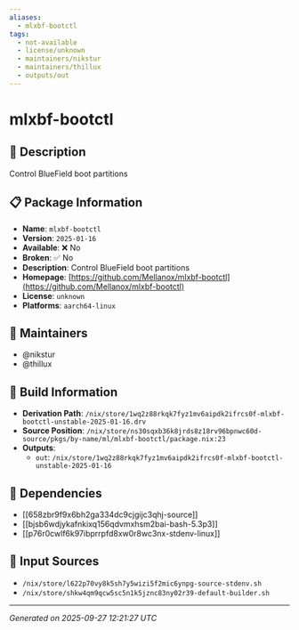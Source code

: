 ```yaml
---
aliases:
  - mlxbf-bootctl
tags:
  - not-available
  - license/unknown
  - maintainers/nikstur
  - maintainers/thillux
  - outputs/out
---
```


# mlxbf-bootctl

## 📝 Description

Control BlueField boot partitions

## 📋 Package Information

- **Name**: `mlxbf-bootctl`
- **Version**: `2025-01-16`
- **Available**: ❌ No
- **Broken**: ✅ No
- **Description**: Control BlueField boot partitions
- **Homepage**: [https://github.com/Mellanox/mlxbf-bootctl](https://github.com/Mellanox/mlxbf-bootctl)
- **License**: `unknown`
- **Platforms**: `aarch64-linux`
## 👥 Maintainers

- @nikstur
- @thillux


## 🔧 Build Information

- **Derivation Path**: `/nix/store/1wq2z88rkqk7fyz1mv6aipdk2ifrcs0f-mlxbf-bootctl-unstable-2025-01-16.drv`
- **Source Position**: `/nix/store/ns30sqxb36k8jrds8z18rv96bpnwc60d-source/pkgs/by-name/ml/mlxbf-bootctl/package.nix:23`
- **Outputs**:
  - `out`:  `/nix/store/1wq2z88rkqk7fyz1mv6aipdk2ifrcs0f-mlxbf-bootctl-unstable-2025-01-16`

## 🔗 Dependencies

- [[658zbr9f9x6bh2ga334dc9cjgijc3qhj-source]]
- [[bjsb6wdjykafnkixq156qdvmxhsm2bai-bash-5.3p3]]
- [[p76r0cwlf6k97ibprrpfd8xw0r8wc3nx-stdenv-linux]]

## 📁 Input Sources

- `/nix/store/l622p70vy8k5sh7y5wizi5f2mic6ynpg-source-stdenv.sh`
- `/nix/store/shkw4qm9qcw5sc5n1k5jznc83ny02r39-default-builder.sh`

---
*Generated on 2025-09-27 12:21:27 UTC*

